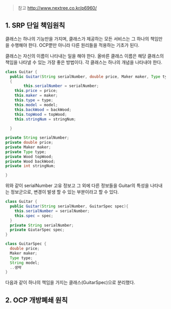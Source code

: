 > 참고 <http://www.nextree.co.kr/p6960/> 

## 1. SRP 단일 책임원칙

클래스는 하나의 기능만을 가지며, 클래스가 제공하는 모든 서비스는 그 하나의 책임만을 수행해야 한다. OCP뿐만 아니라 다른 원리들을 적용하는 기초가 된다. 

클래스는 자신의 이름이 나타내는 일을 해야 한다. 올바른 클래스 이름은 해당 클래스의 책임을 나타낼 수 있는 가장 좋은 방법이다. 각 클래스는 하나의 개념을 나타내야 한다.



```java
class Guitar {
  public Guitar(String serialNumber, double price, Maker maker, Type type, String model, Wood backWood, Wood topWood, int stringNum)
  {
		this.serialNumber = serialNumber;
    this.price = price;
    this.maker = maker;
    this.type = type;
    this.model = model;
    this.backWood = backWood;
    this.topWood = topWood;
    this.stringNum = stringNum;
 
  }

private String serialNumber;
private double price;
private Maker maker;
private Type type;
private Wood topWood;
private Wood backWood;
private int stringNum;

}


```

위와 같이 serialNumber 고유 정보고 그 외에 다른 정보들을 Guitar의 특성을 나타내는 정보군으로, 변경이 발생 할 수 있는 부분이라고 할 수 있다. 



```java
class Guitar {
  public Guitar(String serialNumber, GuitarSpec spec){
    this.serialNumber = serialNumber;
    this.spec = spec;
  }
  private String serialNumber;
  private GiutarSpec spec;
}

class GuitarSpec {
  double price;
  Maker maker;
  Type type;
  String model;
  ..생략
}
```

다음과 같이 하나의 책임을 가지는 클래스(GuitarSpec)으로 분리했다. 



## 2. OCP 개방폐쇄 원칙





